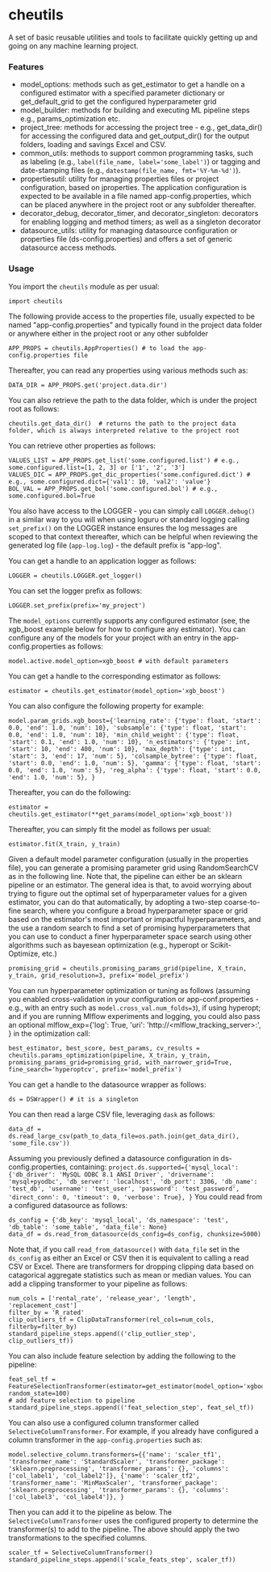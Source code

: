 # cheutils

A set of basic reusable utilities and tools to facilitate quickly getting up and going on any machine learning project.

### Features

- model_options: methods such as get_estimator to get a handle on a configured estimator with a specified parameter dictionary or get_default_grid to get the configured hyperparameter grid
- model_builder: methods for building and executing ML pipeline steps e.g., params_optimization etc.
- project_tree: methods for accessing the project tree - e.g., get_data_dir() for accessing the configured data and get_output_dir() for the output folders, loading and savings Excel and CSV.
- common_utils: methods to support common programming tasks, such as labeling (e.g., `label(file_name, label='some_label')`) or tagging and date-stamping files (e.g., `datestamp(file_name, fmt='%Y-%m-%d')`).
- propertiesutil: utility for managing properties files or project configuration, based on jproperties. The application configuration is expected to be available in a file named app-config.properties, which can be placed anywhere in the project root or any subfolder thereafter.
- decorator_debug, decorator_timer, and decorator_singleton: decorators for enabling logging and method timers; as well as a singleton decorator
- datasource_utils: utility for managing datasource configuration or properties file (ds-config.properties) and offers a set of generic datasource access methods.
### Usage
You import the `cheutils` module as per usual:
```
import cheutils
```
The following provide access to the properties file, usually expected to be named "app-config.properties" and typically found in the project data folder or anywhere either in the project root or any other subfolder
```
APP_PROPS = cheutils.AppProperties() # to load the app-config.properties file
```
Thereafter, you can read any properties using various methods such as:
```
DATA_DIR = APP_PROPS.get('project.data.dir')
```
You can also retrieve the path to the data folder, which is under the project root as follows:
```
cheutils.get_data_dir()  # returns the path to the project data folder, which is always interpreted relative to the project root
```
You can retrieve other properties as follows:
```
VALUES_LIST = APP_PROPS.get_list('some.configured.list') # e.g., some.configured.list=[1, 2, 3] or ['1', '2', '3']
VALUES_DIC = APP_PROPS.get_dic_properties('some.configured.dict') # e.g., some.configured.dict={'val1': 10, 'val2': 'value'}
BOL_VAL = APP_PROPS.get_bol('some.configured.bol') # e.g., some.configured.bol=True
```
You also have access to the LOGGER - you can simply call `LOGGER.debug()` in a similar way to you will when using loguru or standard logging 
calling `set_prefix()` on the LOGGER instance ensures the log messages are scoped to that context thereafter, 
which can be helpful when reviewing the generated log file (`app-log.log`) - the default prefix is "app-log".

You can get a handle to an application logger as follows:
```
LOGGER = cheutils.LOGGER.get_logger()
```
You can set the logger prefix as follows:
```
LOGGER.set_prefix(prefix='my_project')
```
The `model_options` currently supports any configured estimator (see, the xgb_boost example below for how to configure any estimator).
You can configure any of the models for your project with an entry in the app-config.properties as follows:
```
model.active.model_option=xgb_boost # with default parameters
```
You can get a handle to the corresponding estimator as follows:
```
estimator = cheutils.get_estimator(model_option='xgb_boost')
```
You can also configure the following property for example:
```
model.param_grids.xgb_boost={'learning_rate': {'type': float, 'start': 0.0, 'end': 1.0, 'num': 10}, 'subsample': {'type': float, 'start': 0.0, 'end': 1.0, 'num': 10}, 'min_child_weight': {'type': float, 'start': 0.1, 'end': 1.0, 'num': 10}, 'n_estimators': {'type': int, 'start': 10, 'end': 400, 'num': 10}, 'max_depth': {'type': int, 'start': 3, 'end': 17, 'num': 5}, 'colsample_bytree': {'type': float, 'start': 0.0, 'end': 1.0, 'num': 5}, 'gamma': {'type': float, 'start': 0.0, 'end': 1.0, 'num': 5}, 'reg_alpha': {'type': float, 'start': 0.0, 'end': 1.0, 'num': 5}, }
```
Thereafter, you can do the following:
```
estimator = cheutils.get_estimator(**get_params(model_option='xgb_boost'))
```
Thereafter, you can simply fit the model as follows per usual:
```
estimator.fit(X_train, y_train)
```
Given a default model parameter configuration (usually in the properties file), you can generate a promising parameter grid using RandomSearchCV as in the following line. Note that, the pipeline can either be an sklearn pipeline or an estimator. 
The general idea is that, to avoid worrying about trying to figure out the optimal set of hyperparameter values for a given estimator, you can do that automatically, by 
adopting a two-step coarse-to-fine search, where you configure a broad hyperparameter space or grid based on the estimator's most important or impactful hyperparameters, and the use a random search to find a set of promising hyperparameters that 
you can use to conduct a finer hyperparameter space search using other algorithms such as bayesean optimization (e.g., hyperopt or Scikit-Optimize, etc.)
```
promising_grid = cheutils.promising_params_grid(pipeline, X_train, y_train, grid_resolution=3, prefix='model_prefix')
```
You can run hyperparameter optimization or tuning as follows (assuming you enabled cross-validation in your configuration or app-conf.properties - e.g., with an entry such as `model.cross_val.num_folds=3`), if using hyperopt; and if you are running Mlflow experiments and logging, you could also pass an optional mlflow_exp={'log': True, 'uri': 'http://<mlflow_tracking_server>:<port>', } in the optimization call:
```
best_estimator, best_score, best_params, cv_results = cheutils.params_optimization(pipeline, X_train, y_train, promising_params_grid=promising_grid, with_narrower_grid=True, fine_search='hyperoptcv', prefix='model_prefix')
```
You can get a handle to the datasource wrapper as follows:
```
ds = DSWrapper() # it is a singleton
```
You can then read a large CSV file, leveraging `dask` as follows:
```
data_df = ds.read_large_csv(path_to_data_file=os.path.join(get_data_dir(), 'some_file.csv'))
```
Assuming you previously defined a datasource configuration in ds-config.properties, containing:
`project.ds.supported={'mysql_local': {'db_driver': 'MySQL ODBC 8.1 ANSI Driver', 'drivername': 'mysql+pyodbc', 'db_server': 'localhost', 'db_port': 3306, 'db_name': 'test_db', 'username': 'test_user', 'password': 'test_password', 'direct_conn': 0, 'timeout': 0, 'verbose': True}, }`
You could read from a configured datasource as follows:
```
ds_config = {'db_key': 'mysql_local', 'ds_namespace': 'test', 'db_table': 'some_table', 'data_file': None}
data_df = ds.read_from_datasource(ds_config=ds_config, chunksize=5000)
```
Note that, if you call `read_from_datasource()` with `data_file` set in the `ds_config` as either an Excel or CSV then it is equivalent to calling a read CSV or Excel.
There are transformers for dropping clipping data based on catagorical aggregate statistics such as mean or median values.
You can add a clipping transformer to your pipeline as follows:
```
num_cols = ['rental_rate', 'release_year', 'length', 'replacement_cost']
filter_by = 'R_rated'
clip_outliers_tf = ClipDataTransformer(rel_cols=num_cols, filterby=filter_by)
standard_pipeline_steps.append(('clip_outlier_step', clip_outliers_tf))
```
You can also include feature selection by adding the following to the pipeline:
```
feat_sel_tf = FeatureSelectionTransformer(estimator=get_estimator(model_option='xgboost'), random_state=100)
# add feature selection to pipeline
standard_pipeline_steps.append(('feat_selection_step', feat_sel_tf))
```
You can also use a configured column transformer called `SelectiveColumnTransformer`. For example, if you already have configured a column transformer in the `app-config.properties` such as:
```
model.selective_column.transformers={{'name': 'scaler_tf1', 'transformer_name': 'StandardScaler', 'transformer_package': 'sklearn.preprocessing', 'transformer_params': {}, 'columns': ['col_label1', 'col_label2']}, {'name': 'scaler_tf2', 'transformer_name': 'MinMaxScaler', 'transformer_package': 'sklearn.preprocessing', 'transformer_params': {}, 'columns': ['col_label3', 'col_label4']}, }
```
Then you can add it to the pipeline as below. The `SelectiveColumnTransformer` uses the configured property to determine the transformer(s) to add to the pipeline. The above should apply the two transformations to the specified columns.
```
scaler_tf = SelectiveColumnTransformer()
standard_pipeline_steps.append(('scale_feats_step', scaler_tf))
```



